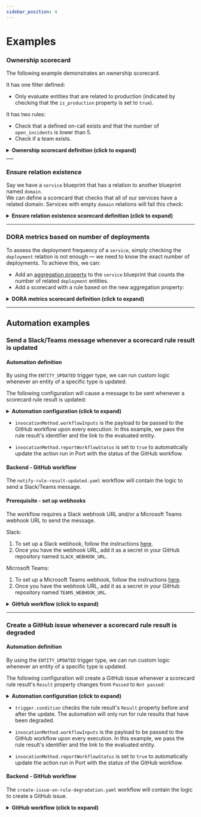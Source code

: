 ```yaml
---
sidebar_position: 4
---
```


# Examples


### Ownership scorecard

The following example demonstrates an ownership scorecard.

It has one filter defined:

- Only evaluate entities that are related to production (indicated by checking that the `is_production` property is set to `true`).

It has two rules:

- Check that a defined on-call exists and that the number of `open_incidents` is lower than 5.
- Check if a team exists.

<details>
<summary><b>Ownership scorecard definition (click to expand)</b></summary>

```json showLineNumbers
{
  "identifier": "ownership",
  "title": "Ownership",
  "filter": {
      "combinator": "and",
      "conditions": [
        {
          "property": "is_production",
          "operator": "=",
          "value": true
        }
      ]
    },
  "rules": [
      {
        "title": "Has on call?",
        "identifier": "has_on_call",
        "level": "Gold",
        "query": {
          "combinator": "and",
          "conditions": [
            {
              "operator": "isNotEmpty",
              "property": "on_call"
            },
            {
              "operator": "<",
              "property": "open_incidents",
              "value": 5
            }
          ]
        }
      },
      {
        "title": "Has a team?",
        "identifier": "has_team",
        "level": "Silver",
        "query": {
          "combinator": "and",
          "conditions": [
            {
              "operator": "isNotEmpty",
              "relation": "team"
            }
          ]
        }
      }
  ],
  "levels": [
    {
      "color": "paleBlue",
      "title": "Basic"
    },
    {
      "color": "bronze",
      "title": "Bronze"
    },
    {
      "color": "silver",
      "title": "Silver"
    },
    {
      "color": "gold",
      "title": "Gold"
    }
  ]
}
```
</details>
___

### Ensure relation existence

Say we have a `service` blueprint that has a relation to another blueprint named `domain`.  
We can define a scorecard that checks that all of our services have a related domain. Services with empty `domain` relations will fail this check:

<details>
<summary><b>Ensure relation existence scorecard definition (click to expand)</b></summary>

```json showLineNumbers
{
  "identifier": "domain_definition",
  "title": "Domain definition",
  "rules": [
    {
      "identifier": "hasDomain",
      "title": "Has domain",
      "level": "Bronze",
      "query": {
        "combinator": "and",
        "conditions": [
          {
            "operator": "isNotEmpty",
            "relation": "domain"
          }
        ]
      }
    }
  ],
  "levels": [
    {
      "color": "paleBlue",
      "title": "Basic"
    },
    {
      "color": "bronze",
      "title": "Bronze"
    },
    {
      "color": "silver",
      "title": "Silver"
    },
    {
      "color": "gold",
      "title": "Gold"
    }
  ]
}
```
</details>

___

### DORA metrics based on number of deployments

To assess the deployment frequency of a `service`, simply checking the `deployment` relation is not enough — we need to know the exact number of deployments. To achieve this, we can:

- Add an [aggregation property](/build-your-software-catalog/customize-integrations/configure-data-model/setup-blueprint/properties/aggregation-property.md) to the `service` blueprint that counts the number of related `deployment` entities.
- Add a scorecard with a rule based on the new aggregation property:

<details>
<summary><b>DORA metrics scorecard definition (click to expand)</b></summary>

```json showLineNumbers
{
  "identifier": "dora_metrics",
  "title": "DORA Metrics",
  "rules": [
    {
      "identifier": "deployFreqBronze",
      "title": "Deployment frequency > 2",
      "level": "Bronze",
      "query": {
        "combinator": "and",
        "conditions": [
          {
            "operator": ">",
            "property": "deployment_frequency",
            "value": 3
          }
        ]
      }
    },
    {
      "identifier": "deployFreqSilver",
      "title": "Deployment frequency > 4",
      "level": "Silver",
      "query": {
        "combinator": "and",
        "conditions": [
          {
            "operator": ">",
            "property": "deployment_frequency",
            "value": 4
          }
        ]
      }
    }
  ],
  "levels": [
    {
      "color": "paleBlue",
      "title": "Basic"
    },
    {
      "color": "bronze",
      "title": "Bronze"
    },
    {
      "color": "silver",
      "title": "Silver"
    },
    {
      "color": "gold",
      "title": "Gold"
    }
  ]
}
```
</details>

___

## Automation examples

### Send a Slack/Teams message whenever a scorecard rule result is updated

#### Automation definition

By using the `ENTITY_UPDATED` trigger type, we can run custom logic whenever an entity of a specific type is updated.  

The following configuration will cause a message to be sent whenever a scorecard rule result is updated:

<details>
<summary><b>Automation configuration (click to expand)</b></summary>

**Remember to change `github-org-name` and `github-repo-name` to your GitHub organization name and repository in the highlighted lines.**

```json showLineNumbers
{
"identifier": "ruleResultUpdated",
"title": "Rule result updated",
"trigger": {
    "type": "automation",
    "event": {
    "type": "ENTITY_UPDATED",
    "blueprintIdentifier": "_rule_result"
    }
},
"invocationMethod": {
    "type": "GITHUB",
    # highlight-start
    "org": "github-org-name",
    "repo": "github-repo-name",
    # highlight-end
    "workflow": "notify-rule-result-updated.yaml",
    "workflowInputs": {
    "rule_result_name": "{{ .event.context.entityIdentifier }}",
    "entity_link": "{{ .event.diff.after.properties.entity_link }}"
    },
    "reportWorkflowStatus": true
},
"publish": true
}
```
</details>

* `invocationMethod.workflowInputs` is the payload to be passed to the GitHub workflow upon every execution. In this example, we pass the rule result's identifier and the link to the evaluated entity.

* `invocationMethod.reportWorkflowStatus` is set to `true` to automatically update the action run in Port with the status of the GitHub workflow.

#### Backend - GitHub workflow

The `notify-rule-result-updated.yaml` workflow will contain the logic to send a Slack/Teams message.

<h4>Prerequisite - set up webhooks</h4>

The workflow requires a Slack webhook URL and/or a Microsoft Teams webhook URL to send the message.  

Slack:
1. To set up a Slack webhook, follow the instructions [here](https://api.slack.com/messaging/webhooks).
2. Once you have the webhook URL, add it as a secret in your GitHub repository named `SLACK_WEBHOOK_URL`.

Microsoft Teams:
1. To set up a Microsoft Teams webhook, follow the instructions [here](https://learn.microsoft.com/en-us/microsoftteams/platform/webhooks-and-connectors/how-to/add-incoming-webhook).
2. Once you have the webhook URL, add it as a secret in your GitHub repository named `TEAMS_WEBHOOK_URL`.

<details>
<summary><b>GitHub workflow (click to expand)</b></summary>

This workflow includes steps to send a message via **Slack** and **Microsoft Teams**.  
**Use only the step(s) that apply to your use case.**

```yaml showLineNumbers title="notify-rule-result-updated.yaml"
name: Notify when rule result is updated

on:
  workflow_dispatch:
    inputs:
      # Note that the inputs are the same as the payload (workflowInputs) defined in the automation
      rule_result_name:
        description: "The rule result's name"
        required: true
        type: string
      entity_link:
        description: "A link to the evaluated entity"
        required: true
        type: string

jobs:
  send_message:
    runs-on: ubuntu-latest
    steps:
      - name: Send message to Slack
        env:
          SLACK_WEBHOOK_URL: ${{ secrets.SLACK_WEBHOOK_URL }}
        run: |
          curl -X POST -H 'Content-type: application/json' --data '{"text":"The rule result ${{ inputs.rule_result_name }} has been updated. See evaluated entity: https://app.port.io${{ inputs.entity_link }}"}' $SLACK_WEBHOOK_URL
      
      - name: Send message to Microsoft Teams
        env:
          TEAMS_WEBHOOK_URL: ${{ secrets.TEAMS_WEBHOOK_URL }}
        run: |
          curl -H 'Content-Type: application/json' -d '{"text":"The rule result ${{ inputs.rule_result_name }} has been updated. See evaluated entity: https://app.port.io${{ inputs.entity_link }}"}' $TEAMS_WEBHOOK_URL
```
</details>

---

### Create a GitHub issue whenever a scorecard rule result is degraded

#### Automation definition

By using the `ENTITY_UPDATED` trigger type, we can run custom logic whenever an entity of a specific type is updated.  

The following configuration will create a GitHub issue whenever a scorecard rule result's `Result` property changes from `Passed` to `Not passed`:

<details>
<summary><b>Automation configuration (click to expand)</b></summary>

**Remember to change `github-org-name` and `github-repo-name` to your GitHub organization name and repository in the highlighted lines.**

```json showLineNumbers
{
  "identifier": "ruleResultDegraded",
  "title": "Rule result degraded",
  "trigger": {
    "type": "automation",
    "event": {
      "type": "ENTITY_UPDATED",
      "blueprintIdentifier": "_rule_result"
    },
    "condition": {
      "type": "JQ",
      "expressions": [
        ".diff.before.properties.result == \"Passed\"",
        ".diff.after.properties.result == \"Not passed\""
      ],
      "combinator": "and"
    }
  },
  "invocationMethod": {
    "type": "GITHUB",
    # highlight-start    
    "org": "github-org-name",
    "repo": "github-repo-name",
    # highlight-end
    "workflow": "create-issue-on-rule-degradation.yaml",
    "workflowInputs": {
      "rule_result_name": "{{ .event.context.entityIdentifier }}",
      "entity_link": "{{ .event.diff.after.properties.entity_link }}"
    },
    "reportWorkflowStatus": true
  },
  "publish": true
}
```
</details>

* `trigger.condition` checks the rule result's `Result` property before and after the update. The automation will only run for rule results that have been degraded.

* `invocationMethod.workflowInputs` is the payload to be passed to the GitHub workflow upon every execution. In this example, we pass the rule result's identifier and the link to the evaluated entity.

* `invocationMethod.reportWorkflowStatus` is set to `true` to automatically update the action run in Port with the status of the GitHub workflow.

#### Backend - GitHub workflow

The `create-issue-on-rule-degradation.yaml` workflow will contain the logic to create a GitHub issue.

<details>
<summary><b>GitHub workflow (click to expand)</b></summary>

```yaml showLineNumbers title="create-issue-on-rule-degradation.yaml"
name: Create issue when rule is degraded

on:
  workflow_dispatch:
    inputs:
      # Note that the inputs are the same as the payload (workflowInputs) defined in the automation
      rule_result_name:
        description: 'The rule result name'
        required: true
        type: string
      entity_link:
        description: 'A link to the evaluated entity'
        required: true
        type: string

# Grant write access to issues so the workflow can create them
permissions:
  contents: read
  issues: write

jobs:
  send_message:
    runs-on: ubuntu-latest
    steps:
    - uses: actions/checkout@v4
    - name: create an issue
      uses: dacbd/create-issue-action@main
      with:
        token: ${{ github.token }}
        # By default, the issue will be created in the same repository as the workflow
        repo: ${{ github.context.repo.repo}}
        title: '${{ inputs.rule_result_name }} - degraded rule result'
        body: |
          The rule result ${{ inputs.rule_result_name }} has been degraded.
          See evaluated entity: https://app.port.io${{ inputs.entity_link }}
```
</details>